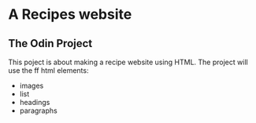 # A Recipes website
## The Odin Project
This poject is about making a recipe website using HTML.
The project will use the ff html elements:

- images
- list
- headings
- paragraphs

